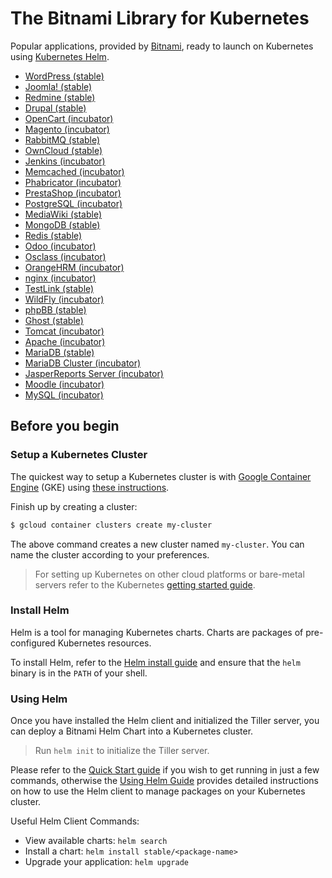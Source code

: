 # The Bitnami Library for Kubernetes

Popular applications, provided by [Bitnami](https://bitnami.com), ready to launch on Kubernetes using [Kubernetes Helm](https://github.com/kubernetes/helm).

- [WordPress (stable)](https://github.com/kubernetes/charts/tree/master/stable/wordpress)
- [Joomla! (stable)](https://github.com/kubernetes/charts/tree/master/stable/joomla)
- [Redmine (stable)](https://github.com/kubernetes/charts/tree/master/stable/redmine)
- [Drupal (stable)](https://github.com/kubernetes/charts/tree/master/stable/drupal)
- [OpenCart (incubator)](https://github.com/bitnami/charts/tree/master/incubator/opencart)
- [Magento (incubator)](https://github.com/bitnami/charts/tree/master/incubator/magento)
- [RabbitMQ (stable)](https://github.com/kubernetes/charts/tree/master/stable/rabbitmq)
- [OwnCloud (stable)](https://github.com/kubernetes/charts/tree/master/stable/owncloud)
- [Jenkins (incubator)](https://github.com/bitnami/charts/tree/master/incubator/jenkins)
- [Memcached (incubator)](https://github.com/bitnami/charts/tree/master/incubator/memcached)
- [Phabricator (incubator)](https://github.com/bitnami/charts/tree/master/incubator/phabricator)
- [PrestaShop (incubator)](https://github.com/bitnami/charts/tree/master/incubator/prestashop)
- [PostgreSQL (incubator)](https://github.com/bitnami/charts/tree/master/incubator/postgresql)
- [MediaWiki (stable)](https://github.com/kubernetes/charts/tree/master/stable/mediawiki)
- [MongoDB (stable)](https://github.com/kubernetes/charts/tree/master/stable/mongodb)
- [Redis (stable)](https://github.com/kubernetes/charts/tree/master/stable/redis)
- [Odoo (incubator)](https://github.com/bitnami/charts/tree/master/incubator/odoo)
- [Osclass (incubator)](https://github.com/bitnami/charts/tree/master/incubator/osclass)
- [OrangeHRM (incubator)](https://github.com/bitnami/charts/tree/master/incubator/orangehrm)
- [nginx (incubator)](https://github.com/bitnami/charts/tree/master/incubator/nginx)
- [TestLink (stable)](https://github.com/kubernetes/charts/tree/master/stable/testlink)
- [WildFly (incubator)](https://github.com/bitnami/charts/tree/master/incubator/wildfly)
- [phpBB (stable)](https://github.com/kubernetes/charts/tree/master/stable/phpbb)
- [Ghost (stable)](https://github.com/kubernetes/charts/tree/master/stable/ghost)
- [Tomcat (incubator)](https://github.com/bitnami/charts/tree/master/incubator/tomcat)
- [Apache (incubator)](https://github.com/bitnami/charts/tree/master/incubator/apache)
- [MariaDB (stable)](https://github.com/kubernetes/charts/tree/master/stable/mariadb)
- [MariaDB Cluster (incubator)](https://github.com/bitnami/charts/tree/master/incubator/mariadb-cluster)
- [JasperReports Server (incubator)](https://github.com/bitnami/charts/tree/master/incubator/jasperserver)
- [Moodle (incubator)](https://github.com/bitnami/charts/tree/master/incubator/moodle)
- [MySQL (incubator)](https://github.com/bitnami/charts/tree/master/incubator/mysql)

## Before you begin

### Setup a Kubernetes Cluster

The quickest way to setup a Kubernetes cluster is with [Google Container Engine](https://cloud.google.com/container-engine/) (GKE) using [these instructions](https://cloud.google.com/container-engine/docs/before-you-begin).

Finish up by creating a cluster:

```bash
$ gcloud container clusters create my-cluster
```

The above command creates a new cluster named `my-cluster`. You can name the cluster according to your preferences.

> For setting up Kubernetes on other cloud platforms or bare-metal servers refer to the Kubernetes [getting started guide](http://kubernetes.io/docs/getting-started-guides/).

### Install Helm

Helm is a tool for managing Kubernetes charts. Charts are packages of pre-configured Kubernetes resources.

To install Helm, refer to the [Helm install guide](https://github.com/kubernetes/helm#install) and ensure that the `helm` binary is in the `PATH` of your shell.

### Using Helm

Once you have installed the Helm client and initialized the Tiller server, you can deploy a Bitnami Helm Chart into a Kubernetes cluster.

> Run `helm init` to initialize the Tiller server.

Please refer to the [Quick Start guide](https://github.com/kubernetes/helm/blob/master/docs/quickstart.md) if you wish to get running in just a few commands, otherwise the [Using Helm Guide](https://github.com/kubernetes/helm/blob/master/docs/using_helm.md) provides detailed instructions on how to use the Helm client to manage packages on your Kubernetes cluster.

Useful Helm Client Commands:
* View available charts: `helm search`
* Install a chart: `helm install stable/<package-name>`
* Upgrade your application: `helm upgrade`
